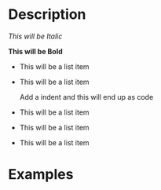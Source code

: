 Description
============


*This will be Italic*

**This will be Bold**

- This will be a list item
- This will be a list item

    Add a indent and this will end up as code

- This will be a list item
- This will be a list item
- This will be a list item

Examples
=========
